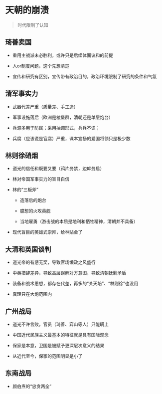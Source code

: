 # 天朝的崩溃

> 时代限制了认知

## 琦善卖国

- 重用主战派未必胜利，或许只是后续体面议和的前提

- 人or制度问题，这个先想清楚

- 宣传和研究有区别，宣传带有政治目的，政治环境限制了研究的条件和气氛

## 清军事实力

- 武器代差严重（质量差、手工造）

- 军事设施落后（欧洲是棱堡群，清朝还是单层炮台）

- 兵源多用于防民；采用抽调形式，兵兵不识；

- 兵腐（应该说是官腐）严重，课本宣扬的爱国将领只是极少数

## 林则徐硝烟

- 道光的信任和既要又要（鸦片务禁，边衅务启）

- 林对帝国军事实力的盲目自信

- 林的“三板斧”
  
  - 造落后的炮台
  
  - 臆想的火攻英舰
  
  - 当地雇勇（游击战的本质是地利和牺牲精神，清朝并不具备）

- 现代盲目的英雄式崇拜，给林贴金了

## 大清和英国谈判

- 道光帝的有惩无奖，导致官场懒政之风盛行

- 中英措辞差异，导致高层误解对方意图，导致清朝抚剿矛盾

- 装备和战术思想，都存在代差，再多的“关天培”、“林则徐”也没用

- 真理只在大炮范围内

## 广州战局

- 道光不许言败，官员（琦善、弈山等人）只能瞒上

- 中国近代民族主义最基本的特征就是具有国际观念

- 保家是本意，卫国是被赋予更深层次意义的结果

- 从近代至今，保家的范围明显是小了

## 东南战局

- 颜伯焘的“忠贪两全”
